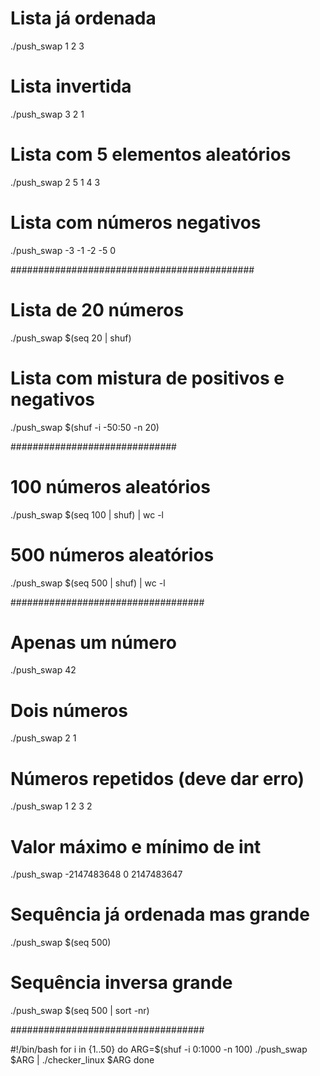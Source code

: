 # Lista já ordenada
./push_swap 1 2 3

# Lista invertida
./push_swap 3 2 1

# Lista com 5 elementos aleatórios
./push_swap 2 5 1 4 3

# Lista com números negativos
./push_swap -3 -1 -2 -5 0



############################################




# Lista de 20 números
./push_swap $(seq 20 | shuf)

# Lista com mistura de positivos e negativos
./push_swap $(shuf -i -50:50 -n 20)



##############################

# 100 números aleatórios
./push_swap $(seq 100 | shuf) | wc -l

# 500 números aleatórios
./push_swap $(seq 500 | shuf) | wc -l



###################################


# Apenas um número
./push_swap 42

# Dois números
./push_swap 2 1

# Números repetidos (deve dar erro)
./push_swap 1 2 3 2

# Valor máximo e mínimo de int
./push_swap -2147483648 0 2147483647

# Sequência já ordenada mas grande
./push_swap $(seq 500)

# Sequência inversa grande
./push_swap $(seq 500 | sort -nr)


###################################

#!/bin/bash
for i in {1..50}
do
    ARG=$(shuf -i 0:1000 -n 100)
    ./push_swap $ARG | ./checker_linux $ARG
done

